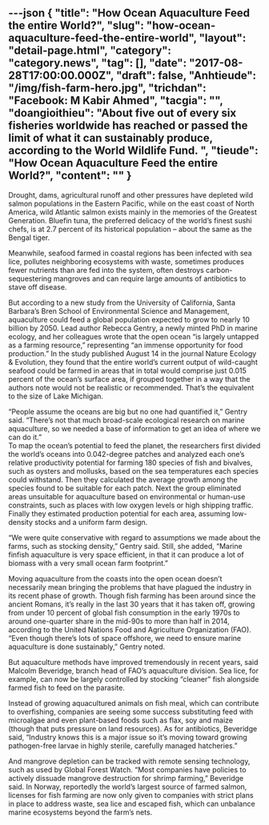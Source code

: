 ---json
{
    "title": "How Ocean Aquaculture Feed the entire World?",
    "slug": "how-ocean-aquaculture-feed-the-entire-world",
    "layout": "detail-page.html",
    "category": "category.news",
    "tag": [],
    "date": "2017-08-28T17:00:00.000Z",
    "draft": false,
    "Anhtieude": "/img/fish-farm-hero.jpg",
    "trichdan": "Facebook: M Kabir Ahmed",
    "tacgia": "",
    "doangioithieu": "About five out of every six fisheries worldwide has reached or passed the limit of what it can sustainably produce, according to the World Wildlife Fund. ",
    "tieude": "How Ocean Aquaculture Feed the entire World?",
    "__content__": ""
}
---
<p><span style="font-size:14px">Drought, dams, agricultural runoff and other pressures have depleted wild salmon populations in the Eastern Pacific, while on the east coast of North America, wild Atlantic salmon exists mainly in the memories of the Greatest Generation. Bluefin tuna, the preferred delicacy of the world&rsquo;s finest sushi chefs, is at 2.7 percent of its historical population &ndash; about the same as the Bengal tiger.</span></p>

<p><span style="font-size:14px">Meanwhile, seafood farmed in coastal regions has been infected with sea lice, pollutes neighboring ecosystems with waste, sometimes produces fewer nutrients than are fed into the system, often destroys carbon-sequestering mangroves and can require large amounts of antibiotics to stave off disease.</span></p>

<p><span style="font-size:14px">But according to a new study from the University of California, Santa Barbara&rsquo;s Bren School of Environmental Science and Management, aquaculture could feed a global population expected to grow to nearly 10 billion by 2050. Lead author Rebecca Gentry, a newly minted PhD in marine ecology, and her colleagues wrote that the open ocean &ldquo;is largely untapped as a farming resource,&rdquo; representing &ldquo;an immense opportunity for food production.&rdquo; In the study published August 14 in the journal Nature Ecology &amp; Evolution, they found that the entire world&rsquo;s current output of wild-caught seafood could be farmed in areas that in total would comprise just 0.015 percent of the ocean&rsquo;s surface area, if grouped together in a way that the authors note would not be realistic or recommended. That&rsquo;s the equivalent to the size of Lake Michigan.</span></p>

<p><span style="font-size:14px">&ldquo;People assume the oceans are big but no one had quantified it,&rdquo; Gentry said. &ldquo;There&rsquo;s not that much broad-scale ecological research on marine aquaculture, so we needed a base of information to get an idea of where we can do it.&rdquo;<br />
To map the ocean&rsquo;s potential to feed the planet, the researchers first divided the world&rsquo;s oceans into 0.042-degree patches and analyzed each one&rsquo;s relative productivity potential for farming 180 species of fish and bivalves, such as oysters and mollusks, based on the sea temperatures each species could withstand. Then they calculated the average growth among the species found to be suitable for each patch. Next the group eliminated areas unsuitable for aquaculture based on environmental or human-use constraints, such as places with low oxygen levels or high shipping traffic. Finally they estimated production potential for each area, assuming low-density stocks and a uniform farm design.</span></p>

<p><span style="font-size:14px">&ldquo;We were quite conservative with regard to assumptions we made about the farms, such as stocking density,&rdquo; Gentry said. Still, she added, &ldquo;Marine finfish aquaculture is very space efficient, in that it can produce a lot of biomass with a very small ocean farm footprint.&rdquo;</span></p>

<p><span style="font-size:14px">Moving aquaculture from the coasts into the open ocean doesn&rsquo;t necessarily mean bringing the problems that have plagued the industry in its recent phase of growth. Though fish farming has been around since the ancient Romans, it&rsquo;s really in the last 30 years that it has taken off, growing from under 10 percent of global fish consumption in the early 1970s to around one-quarter share in the mid-90s to more than half in 2014, according to the United Nations Food and Agriculture Organization (FAO). &ldquo;Even though there&rsquo;s lots of space offshore, we need to ensure marine aquaculture is done sustainably,&rdquo; Gentry noted.</span></p>

<p><span style="font-size:14px">But aquaculture methods have improved tremendously in recent years, said Malcolm Beveridge, branch head of FAO&rsquo;s aquaculture division. Sea lice, for example, can now be largely controlled by stocking &ldquo;cleaner&rdquo; fish alongside farmed fish to feed on the parasite.</span></p>

<p><span style="font-size:14px">Instead of growing aquacultured animals on fish meal, which can contribute to overfishing, companies are seeing some success substituting feed with microalgae and even plant-based foods such as flax, soy and maize (though that puts pressure on land resources). As for antibiotics, Beveridge said, &ldquo;Industry knows this is a major issue so it&rsquo;s moving toward growing pathogen-free larvae in highly sterile, carefully managed hatcheries.&rdquo;</span></p>

<p><span style="font-size:14px">And mangrove depletion can be tracked with remote sensing technology, such as used by Global Forest Watch. &ldquo;Most companies have policies to actively dissuade mangrove destruction for shrimp farming,&rdquo; Beveridge said. In Norway, reportedly the world&rsquo;s largest source of farmed salmon, licenses for fish farming are now only given to companies with strict plans in place to address waste, sea lice and escaped fish, which can unbalance marine ecosystems beyond the farm&rsquo;s nets.</span></p>
